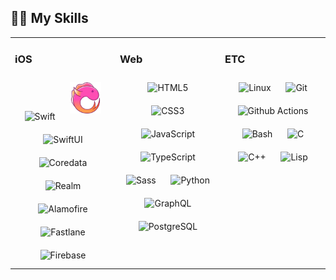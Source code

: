## 🧑‍💻 My Skills
<table><tr><td valign="top" width="33%">

### iOS

<div align="center">  
<img style="margin: 10px" src="https://profilinator.rishav.dev/skills-assets/swift-original-wordmark.svg" alt="Swift" height="50" />  
<img style="margin: 10px" src="https://raw.githubusercontent.com/ReactiveX/RxSwift/main/assets/RxSwift_Logo.png" alt="RxSwift" height="50" />  
<img style="margin: 10px" src="https://img.icons8.com/color/452/swiftui.png" alt="SwiftUI" height="50" />  
<img style="margin: 10px" src="https://miro.medium.com/max/300/1*nm4j_6GfwWpqhuSPlbO-sg.png" alt="Coredata" height="50" /> 
<img style="margin: 10px" src="https://avatars.githubusercontent.com/u/7575099?s=200&v=4" alt="Realm" height="50" /> 
<img style="margin: 10px" src="https://avatars.githubusercontent.com/u/7774181?s=200&v=4" alt="Alamofire" height="50" /> 
<img style="margin: 10px" src="https://blog.engineering.publicissapient.fr/wp-content/uploads/2017/03/Logo-Fastlane.png" alt="Fastlane" height="50" /> 
<img style="margin: 10px" src="https://profilinator.rishav.dev/skills-assets/firebase.png" alt="Firebase" height="50" /> 
</div>

</td><td valign="top" width="33%">

### Web  

<div align="center">  
<img style="margin: 10px" src="https://profilinator.rishav.dev/skills-assets/html5-original-wordmark.svg" alt="HTML5" height="50" /> 
<img style="margin: 10px" src="https://profilinator.rishav.dev/skills-assets/css3-original-wordmark.svg" alt="CSS3" height="50" /> 
<img style="margin: 10px" src="https://profilinator.rishav.dev/skills-assets/javascript-original.svg" alt="JavaScript" height="50" />  
<img style="margin: 10px" src="https://profilinator.rishav.dev/skills-assets/typescript-original.svg" alt="TypeScript" height="50" />  
<img style="margin: 10px" src="https://profilinator.rishav.dev/skills-assets/sass-original.svg" alt="Sass" height="50" />  
<img style="margin: 10px" src="https://profilinator.rishav.dev/skills-assets/python-original.svg" alt="Python" height="50" />  
<img style="margin: 10px" src="https://profilinator.rishav.dev/skills-assets/graphql.png" alt="GraphQL" height="50" />  
<img style="margin: 10px" src="https://profilinator.rishav.dev/skills-assets/postgresql-original-wordmark.svg" alt="PostgreSQL" height="50" /> 
</div>

</td><td valign="top" width="33%">

### ETC

<div align="center">  
<img style="margin: 10px" src="https://profilinator.rishav.dev/skills-assets/linux-original.svg" alt="Linux" height="50" />  
<img style="margin: 10px" src="https://profilinator.rishav.dev/skills-assets/git-scm-icon.svg" alt="Git" height="50" />  
<img style="margin: 10px" src="https://avatars.githubusercontent.com/u/44036562?s=280&v=4" alt="Github Actions" height="50" />  
<img style="margin: 10px" src="https://profilinator.rishav.dev/skills-assets/gnu_bash-icon.svg" alt="Bash" height="50" />  
<img style="margin: 10px" src="https://profilinator.rishav.dev/skills-assets/c-original.svg" alt="C" height="50" />  
<img style="margin: 10px" src="https://profilinator.rishav.dev/skills-assets/cplusplus-original.svg" alt="C++" height="50" />  
<img style="margin: 10px" src="https://upload.wikimedia.org/wikipedia/commons/thumb/4/48/Lisp_logo.svg/240px-Lisp_logo.svg.png" alt="Lisp" height="50" />  
</div>

</td></tr></table> <br/>  
